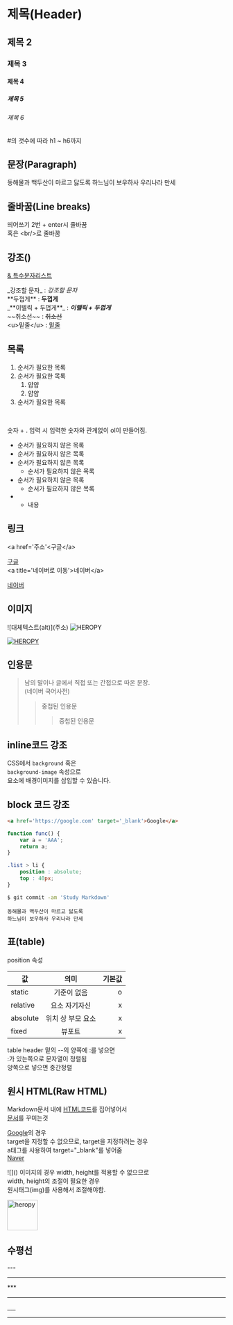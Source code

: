 # 제목(Header)
## 제목 2
### 제목 3
#### 제목 4
##### 제목 5
###### 제목 6
#의 갯수에 따라 h1 ~ h6까지

## 문장(Paragraph)
동해물과 백두산이 마르고 닳도록
하느님이 보우하사 우리나라 만세

## 줄바꿈(Line breaks)
띄어쓰기 2번 + enter시 줄바꿈  
혹은 &lt;br/&gt;로 줄바꿈

## 강조()
[& 특수문자리스트](http://kor.pe.kr/util/4/charmap2.htm)

&#95;강조할 문자&#95; : _강조할 문자_
<br/>
&#42;&#42;두껍게&#42;&#42; : **두껍게**
<br/>
&#95;&#42;&#42;이텔릭 + 두껍게&#42;&#42;&#95; : _**이텔릭 + 두껍게**_
<br/>
&#126;&#126;취소선&#126;&#126; : ~~취소선~~
<br/>
&lt;u&gt;밑줄&lt;/u&gt; : <u>밑줄</u>
<br/>

## 목록
1. 순서가 필요한 목록
1. 순서가 필요한 목록
    1. 얍얍
    1. 얍얍
1. 순서가 필요한 목록
<br/>

숫자 + . 입력 시 입력한 숫자와 관계없이 ol이 만들어짐.  

- 순서가 필요하지 않은 목록
- 순서가 필요하지 않은 목록
- 순서가 필요하지 않은 목록
    - 순서가 필요하지 않은 목록
- 순서가 필요하지 않은 목록
    - 순서가 필요하지 않은 목록
- + 내용

## 링크
&lt;a href='주소'&lt;구글&lt;/a&gt;
<br/>

[구글](https://google.com)
<br/>
&lt;a title='네이버로 이동'>네이버&lt;/a>

[네이버](https://naver.com "네이버로 이동")

## 이미지

&#33;&#91;대체텍스트&#40;alt&#41;&#93;&#40;주소&#41;
![HEROPY](https://heropy.blog/css/images/logo.png)

[![HEROPY](https://heropy.blog/css/images/logo.png)
](https://heropy.io)

## 인용문
> 남의 말이나 글에서 직접 또는 간접으로 따온 문장.  
> (네이버 국어사전)  
>> 중첩된 인용문
>>> 중첩된 인용문
## inline코드 강조
CSS에서 `background` 혹은  
`background-image` 속성으로  
요소에 배경이미지를 삽입할 수 있습니다.

## block 코드 강조
```html
<a href='https://google.com' target='_blank'>Google</a>
```

```javascript
function func() {
    var a = 'AAA';
    return a;
}
```

```css
.list > li {
    position : absolute;
    top : 40px;
}
```

```bash
$ git commit -am 'Study Markdown'
```

```plaintext
동해물과 백두산이 마르고 닳도록
하느님이 보우하사 우리나라 만세
```

## 표(table)

position 속성

값 | 의미 | 기본값
--|:--:|--:
static | 기준이 없음 | o
relative | 요소 자기자신 | x
absolute | 위치 상 부모 요소 | x
fixed | 뷰포트 | x

table header 밑의 --의 양쪽에 :를 넣으면  
:가 있는쪽으로 문자열이 정렬됨  
양쪽으로 넣으면 중간정렬  

## 원시 HTML(Raw HTML)

Markdown문서 내에 <span style="text-decoration: underline;">HTML코드</span>를 집어넣어서<br/>
<u>문서</u>를 꾸미는것

[Google](https://google.com)의 경우  
target을 지정할 수 없으므로, target을 지정하려는 경우  
a태그를 사용하여 target="_blank"를 넣어줌  
<a href='https://naver.com' target='_blank'>Naver</a>

&#33;&#91;&#93;&#40;&#41;
이미지의 경우 width, height를 적용할 수 없으므로  
width, height의 조절이 필요한 경우  
원시태그(img)를 사용해서 조절해야함.

<img src='https://heropy.blog/css/images/logo.png' width='70' alt='heropy'/>

## 수평선

&#45;&#45;&#45;

---

&#42;&#42;&#42;

***

&#95;&#95;&#95;
___
